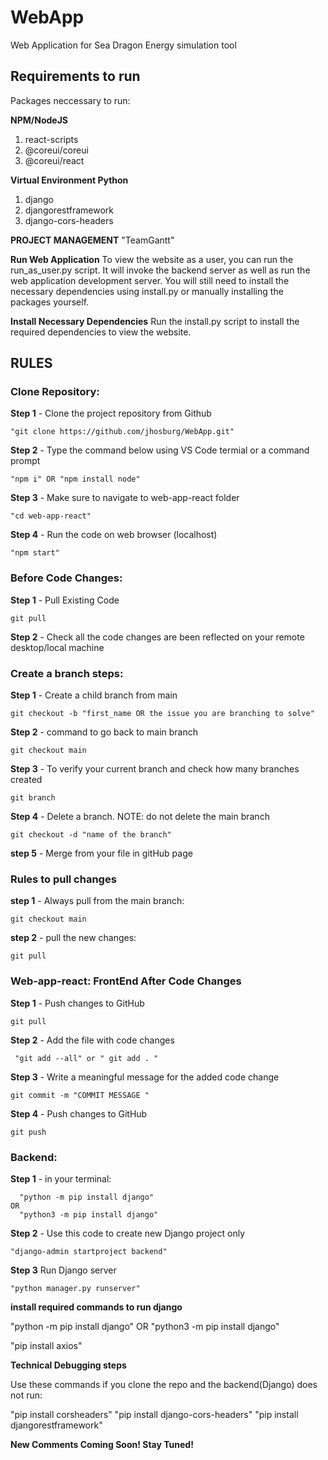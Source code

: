 # WebApp
Web Application for Sea Dragon Energy simulation tool

 ## Requirements to run
Packages neccessary to run:

**NPM/NodeJS**
  1. react-scripts
  2. @coreui/coreui
  3. @coreui/react

**Virtual Environment Python**
  1. django
  2. djangorestframework
  3. django-cors-headers


**PROJECT MANAGEMENT**
"TeamGantt"

**Run Web Application**
    To view the website as a user, you can run the run_as_user.py script. It will 
    invoke the backend server as well as run the web application development server.
    You will still need to install the necessary dependencies using install.py or manually 
    installing the packages yourself.

**Install Necessary Dependencies**
    Run the install.py script to install the required dependencies to view the website.

## RULES

### Clone Repository:
    
**Step 1** - Clone the project repository from Github

    "git clone https://github.com/jhosburg/WebApp.git"

**Step 2** - Type the command below using VS Code termial or a command prompt 

    "npm i" OR "npm install node"

**Step 3** - Make sure to navigate to web-app-react folder

    "cd web-app-react"

**Step 4** - Run the code on web browser (localhost)

    "npm start"



 ### Before Code Changes:

**Step 1** - Pull Existing Code

    git pull

**Step 2** - Check all the code changes are been reflected on your remote desktop/local machine



### Create a branch steps:

**Step 1** - Create a child branch from main 

    git checkout -b "first_name OR the issue you are branching to solve"

**Step 2** - command to go back to main branch

    git checkout main
    
**Step 3** - To verify your current branch and check how many branches created

    git branch

**Step 4** - Delete a branch. NOTE: do not delete the main branch 

    git checkout -d "name of the branch" 

**step 5** - Merge from your file in gitHub page



### Rules to pull changes

**step 1** - Always pull from the main branch:

    git checkout main

**step 2** - pull the new changes:

    git pull



### Web-app-react: FrontEnd After Code Changes
    
**Step 1** - Push changes to GitHub

    git pull

**Step 2** - Add the file with code changes

     "git add --all" or " git add . "

**Step 3** - Write a meaningful message for the added code change
    
    git commit -m "COMMIT MESSAGE "


**Step 4** - Push changes to GitHub

    git push




### Backend:


**Step 1** - in your terminal: 

      "python -m pip install django"
    OR
      "python3 -m pip install django"


**Step 2** - Use this code to create new Django project only
    
    "django-admin startproject backend"


**Step 3** Run Django server 

    "python manager.py runserver"


**install required commands to run django**


"python -m pip install django"
OR
"python3 -m pip install django"

"pip install axios"


**Technical Debugging steps**

Use these commands if you clone the repo and the backend(Django) does not run:

"pip install corsheaders"
"pip install django-cors-headers"
"pip install djangorestframework" 


**New Comments Coming Soon! Stay Tuned!**
